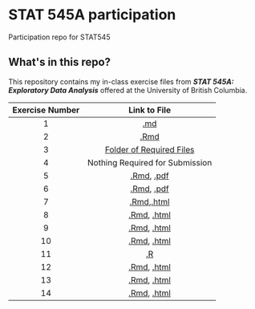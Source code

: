 # STAT 545A participation
Participation repo for STAT545

## What's in this repo?
This repository contains my in-class exercise files from  **_STAT 545A: Exploratory Data Analysis_** offered at the University of British Columbia. 

|Exercise Number | Link to File |
|:----------:|:-------------------:|
| 1 |[.md](https://github.com/lijingyiran/STAT545-participation/blob/master/week1_2/STAT545-participation-master/navigating_github.md) |
| 2 |[.Rmd](https://github.com/lijingyiran/STAT545-participation/blob/master/week1_2/Lec2.Rmd)|
| 3 |[Folder of Required Files](https://github.com/lijingyiran/STAT545-participation/tree/master/week1_2)|
| 4 |Nothing Required for Submission|
| 5 |[.Rmd](https://github.com/lijingyiran/STAT545-participation/blob/master/cm005-exercise.Rmd), [.pdf](https://github.com/lijingyiran/STAT545-participation/blob/master/cm005-exercise.pdf)|
| 6 |[.Rmd](https://github.com/lijingyiran/STAT545-participation/blob/master/cm006-exercise.Rmd), [.pdf](https://github.com/lijingyiran/STAT545-participation/blob/master/cm006-exercise.pdf)|
| 7 |[.Rmd](https://github.com/lijingyiran/STAT545-participation/blob/master/cm007-exercise.Rmd),[.html](https://lijingyiran.github.io/STAT545-participation/cm007-exercise.html)|
| 8 |[.Rmd](https://github.com/lijingyiran/STAT545-participation/blob/master/cm008-exercise.Rmd), [.html](https://lijingyiran.github.io/STAT545-participation/cm008-exercise.html)|
| 9 |[.Rmd](https://github.com/lijingyiran/STAT545-participation/blob/master/cm009exercise.Rmd), [.html](https://lijingyiran.github.io/STAT545-participation/cm009exercise.nb.html)|
| 10 |[.Rmd](https://github.com/lijingyiran/STAT545-participation/blob/master/cm010exercise.Rmd), [.html](https://lijingyiran.github.io/STAT545-participation/cm010exercise.html)|
| 11 |[.R](https://github.com/lijingyiran/STAT545-participation/blob/master/cm11gaptest.R)|
| 12 |[.Rmd](https://github.com/lijingyiran/STAT545-participation/blob/master/cm12.Rmd), [.html](https://lijingyiran.github.io/STAT545-participation/cm12.html)|
| 13 |[.Rmd](https://github.com/lijingyiran/STAT545-participation/blob/master/cm13.Rmd), [.html](https://lijingyiran.github.io/STAT545-participation/cm13.html)|
| 14 |[.Rmd](https://github.com/lijingyiran/STAT545-participation/blob/master/cm14.Rmd), [.html](https://lijingyiran.github.io/STAT545-participation/cm14.nb.html)|